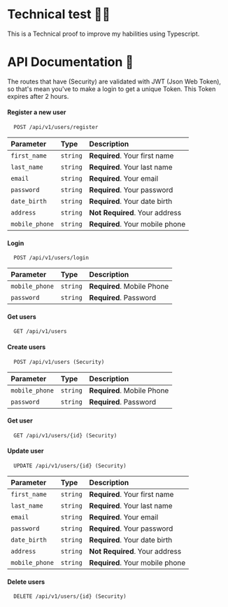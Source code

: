 
# Technical test 👨‍💻

This is a Technical proof to improve my habilities using Typescript.
# API Documentation 📄

The routes that have (Security) are validated with JWT (Json Web Token), so that's mean you've to make a login to get a unique Token. This Token expires after 2 hours.

#### Register a new user

```http
  POST /api/v1/users/register
```

| Parameter | Type     | Description                |
| :-------- | :------- | :------------------------- |
| `first_name` | `string` | **Required**. Your first name |
| `last_name`  | `string` | **Required**. Your last name  |
| `email`  | `string` | **Required**. Your email  |
| `password`  | `string` | **Required**. Your password  |
| `date_birth`  | `string` | **Required**. Your date birth  |
| `address`  | `string` | **Not Required**. Your address  |
| `mobile_phone`  | `string` | **Required**. Your mobile phone  |

#### Login

```http
  POST /api/v1/users/login
```

| Parameter | Type     | Description                       |
| :-------- | :------- | :-------------------------------- |
| `mobile_phone`      | `string` | **Required**. Mobile Phone |
| `password`      | `string` | **Required**. Password |

#### Get users

```http
  GET /api/v1/users
```

#### Create users

```http
  POST /api/v1/users (Security)
```
| Parameter | Type     | Description                       |
| :-------- | :------- | :-------------------------------- |
| `mobile_phone`      | `string` | **Required**. Mobile Phone |
| `password`      | `string` | **Required**. Password |

#### Get user

```http
  GET /api/v1/users/{id} (Security)
```

#### Update user

```http
  UPDATE /api/v1/users/{id} (Security)
```

| Parameter | Type     | Description                |
| :-------- | :------- | :------------------------- |
| `first_name` | `string` | **Required**. Your first name |
| `last_name`  | `string` | **Required**. Your last name  |
| `email`  | `string` | **Required**. Your email  |
| `password`  | `string` | **Required**. Your password  |
| `date_birth`  | `string` | **Required**. Your date birth  |
| `address`  | `string` | **Not Required**. Your address  |
| `mobile_phone`  | `string` | **Required**. Your mobile phone  |

#### Delete users

```http
  DELETE /api/v1/users/{id} (Security)
```

